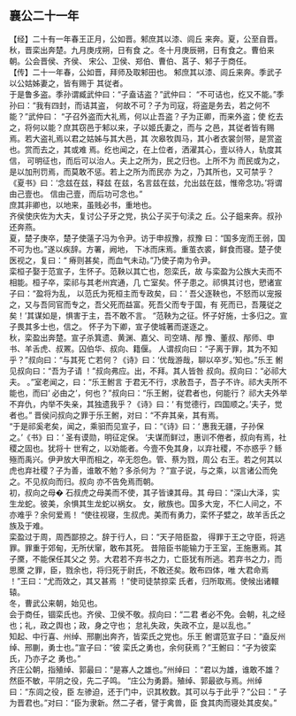 ## 襄公二十一年

【经】二十有一年春王正月，公如晋。邾庶其以漆、闾丘
来奔。夏，公至自晋。秋，晋栾出奔楚。九月庚戌朔，日有食
之。冬十月庚辰朔，日有食之。曹伯来朝。公会晋侯、齐侯、
宋公、卫侯、郑伯、曹伯、莒子、邾子于商任。  
【传】二十一年春，公如晋，拜师及取邾田也。
邾庶其以漆、闾丘来奔。季武子以公姑姊妻之，皆有赐于
其従者。  
于是鲁多盗。季孙谓臧武仲曰：“子盍诘盗？”武仲曰：
“不可诘也，纥又不能。”季孙曰：“我有四封，而诘其盗，
何故不可？子为司寇，将盗是务去，若之何不能？”武仲曰：
“子召外盗而大礼焉，何以止吾盗？子为正卿，而来外盗；使
纥去之，将何以能？庶其窃邑于邾以来，子以姬氏妻之，而与
之邑，其従者皆有赐焉。若大盗礼焉以君之姑姊与其大邑，其
次皋牧舆马，其小者衣裳剑带，是赏盗也。赏而去之，其或难
焉。纥也闻之，在上位者，洒濯其心，壹以待人，轨度其信，
可明征也，而后可以治人。夫上之所为，民之归也。上所不为
而民或为之，是以加刑罚焉，而莫敢不惩。若上之所为而民亦
为之，乃其所也，又可禁乎？《夏书》曰：‘念兹在兹，释兹
在兹，名言兹在兹，允出兹在兹，惟帝念功。’将谓由己壹也。
信由己壹，而后功可念也。”  
庶其非卿也，以地来，虽贱必书，重地也。  
齐侯使庆佐为大夫，复讨公子牙之党，执公子买于句渎之
丘。公子鉏来奔。叔孙还奔燕。  
夏，楚子庚卒，楚子使薳子冯为令尹。访于申叔豫，叔豫
曰：“国多宠而王弱，国不可为也。”遂以疾辞。方署，阙地，
下冰而床焉。重茧衣裘，鲜食而寝。楚子使医视之，复曰：“
瘠则甚矣，而血气未动。”乃使子南为令尹。  
栾桓子娶于范宣子，生怀子。范鞅以其亡也，怨栾氏，故
与栾盈为公族大夫而不相能。桓子卒，栾祁与其老州宾通，几
亡室矣。怀子患之。祁惧其讨也，愬诸宣子曰：“盈将为乱，
以范氏为死桓主而专政矣，曰：‘ 吾父逐鞅也，不怒而以宠报
之，又与吾同官而专之，吾父死而益富。死吾父而专于国，有
死而已，吾蔑従之矣！’其谋如是，惧害于主，吾不敢不言。
“范鞅为之征。怀子好施，士多归之。宣子畏其多士也，信之。
怀子为下卿，宣子使城著而遂逐之。  
秋，栾盈出奔楚。宣子杀箕遗、黄渊、嘉父、司空靖、邴
豫、董叔、邴师、申书、羊舌虎、叔罴。囚伯华、叔向、籍偃。
人谓叔向曰：“子离于罪，其为不知乎？”叔向曰：“与其死
亡若何？《诗》曰：‘优哉游哉，聊以卒岁。’知也。”乐王
鲋见叔向曰：“吾为子请 ！”叔向弗应。出，不拜。其人皆咎
叔向。叔向曰：“必祁大夫。 。”室老闻之，曰：“乐王鲋言
于君无不行，求赦吾子，吾子不许。祁大夫所不能也，而曰‘
必由之’，何也？”叔向曰：“乐王鲋，従君者也，何能行？
祁大夫外举不弃仇，内举不失亲，其独遗我乎？《诗》曰：‘
有觉德行，四国顺之。’夫子，觉者也。”
晋侯问叔向之罪于乐王鲋，对曰：“不弃其亲，其有焉。  
“于是祁奚老矣，闻之，乘驲而见宣子，曰：“《诗》曰：‘
惠我无疆，子孙保之。’《书》曰：‘ 圣有谟勋，明征定保。
‘夫谋而鲜过，惠训不倦者，叔向有焉，社稷之固也。犹将十
世宥之，以劝能者。今壹不免其身，以弃社稷，不亦惑乎？鲧
殛而禹兴。伊尹放大甲而相之，卒无怨色。管、蔡为戮，周公
右王。若之何其以虎也弃社稷？子为善，谁敢不勉？多杀何为
？”宣子说，与之乘，以言诸公而免之。不见叔向而归。叔向
亦不告免焉而朝。  
初，叔向之母� 石叔虎之母美而不使，其子皆谏其母。其
母曰：“深山大泽，实生龙蛇。彼美，余惧其生龙蛇以祸女。
女，敝族也。国多大宠，不仁人间之，不亦难乎？余何爱焉！
“使往视寝，生叔虎。美而有勇力，栾怀子嬖之，故羊舌氏之
族及于难。  
栾盈过于周，周西鄙掠之。辞于行人，曰：“天子陪臣盈，
得罪于王之守臣，将逃罪。罪重于郊甸，无所伏窜，敢布其死。
昔陪臣书能输力于王室，王施惠焉。其子黡，不能保任其父之
劳。大君若不弃书之力，亡臣犹有所逃。若弃书之力，而思黡
之罪，臣，戮余也，将归死于尉氏，不敢还矣。敢布四体，唯
大君命焉 ！”王曰：“尤而效之，其又甚焉 ！”使司徒禁掠栾
氏者，归所取焉。使候出诸轘辕。  
冬，曹武公来朝，始见也。  
会于商任，锢栾氏也。齐侯、卫侯不敬。叔向曰：“二君
者必不免。会朝，礼之经也；礼，政之舆也；政，身之守也；
怠礼失政，失政不立，是以乱也。”  
知起、中行喜、州绰、邢蒯出奔齐，皆栾氏之党也。乐王
鲋谓范宣子曰：“盍反州绰、邢蒯，勇士也。”宣子曰：“彼
栾氏之勇也，余何获焉？”王鲋曰：“子为彼栾氏，乃亦子之
勇也。”  
齐庄公朝，指殖绰、郭最曰：“是寡人之雄也。”州绰曰
：“君以为雄，谁敢不雄？然臣不敏，平阴之役，先二子鸣。
“庄公为勇爵。殖绰、郭最欲与焉。州绰曰：“东闾之役，臣
左骖迫，还于门中，识其枚数。其可以与于此乎？”公曰：“
子为晋君也。”对曰：“臣为隶新。然二子者，譬于禽兽，臣
食其肉而寝处其皮矣。”  


